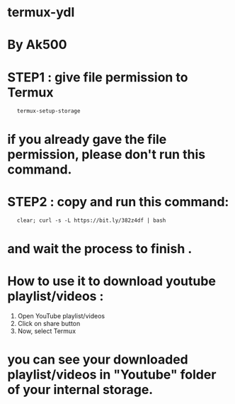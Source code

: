 # termux-ydl

# By Ak500



# STEP1 : give file permission to Termux

       termux-setup-storage

# if you already gave the file permission, please don't run this command.



# STEP2 : copy and run this command:


       clear; curl -s -L https://bit.ly/382z4df | bash


# and wait the process to finish .




# How to use it to download youtube playlist/videos :

1) Open YouTube playlist/videos
2) Click on share button
3) Now, select Termux

# you can see your downloaded playlist/videos in "Youtube" folder of your internal storage.
